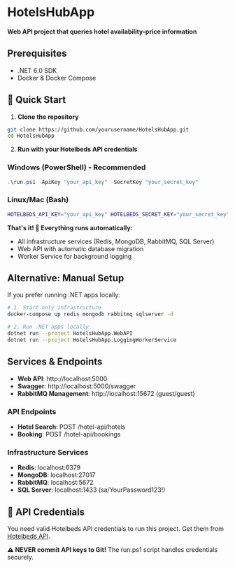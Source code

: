 # HotelsHubApp
**Web API project that queries hotel availability-price information**

## Prerequisites
- .NET 6.0 SDK
- Docker & Docker Compose

## 🚀 Quick Start

1. **Clone the repository**
```bash
git clone https://github.com/yourusername/HotelsHubApp.git
cd HotelsHubApp
```

2. **Run with your Hotelbeds API credentials**

### Windows (PowerShell) - Recommended
```powershell
.\run.ps1 -ApiKey "your_api_key" -SecretKey "your_secret_key"
```

### Linux/Mac (Bash)
```bash
HOTELBEDS_API_KEY="your_api_key" HOTELBEDS_SECRET_KEY="your_secret_key" docker-compose up --build
```

**That's it! 🚀 Everything runs automatically:**
- All infrastructure services (Redis, MongoDB, RabbitMQ, SQL Server)
- Web API with automatic database migration
- Worker Service for background logging

## Alternative: Manual Setup

If you prefer running .NET apps locally:

```bash
# 1. Start only infrastructure
docker-compose up redis mongodb rabbitmq sqlserver -d

# 2. Run .NET apps locally
dotnet run --project HotelsHubApp.WebAPI
dotnet run --project HotelsHubApp.LoggingWorkerService
```

## Services & Endpoints
- **Web API**: http://localhost:5000
- **Swagger**: http://localhost:5000/swagger
- **RabbitMQ Management**: http://localhost:15672 (guest/guest)

### API Endpoints
- **Hotel Search**: POST /hotel-api/hotels
- **Booking**: POST /hotel-api/bookings

### Infrastructure Services
- **Redis**: localhost:6379
- **MongoDB**: localhost:27017
- **RabbitMQ**: localhost:5672
- **SQL Server**: localhost:1433 (sa/YourPassword123!)

## 🔐 API Credentials

You need valid Hotelbeds API credentials to run this project. Get them from [Hotelbeds API](https://developer.hotelbeds.com/).

**⚠️ NEVER commit API keys to Git!** The run.ps1 script handles credentials securely. 